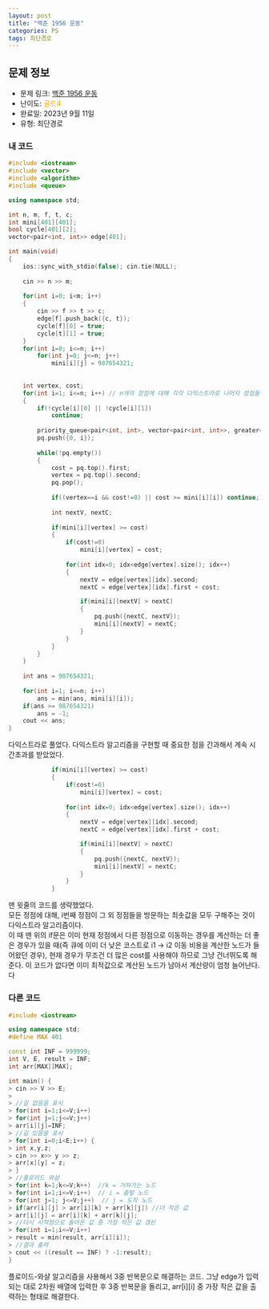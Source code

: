 ```yaml
---
layout: post
title: "백준 1956 운동"
categories: PS
tags: 최단경로
---
```


## 문제 정보
- 문제 링크: [백준 1956 운동](https://www.acmicpc.net/problem/1956)
- 난이도: <span style="color:#FFA500">골드4</span>
- 완료일: 2023년 9월 11일
- 유형: 최단경로

### 내 코드

```C++
#include <iostream>
#include <vector>
#include <algorithm>
#include <queue>

using namespace std;

int n, m, f, t, c;
int mini[401][401];
bool cycle[401][2];
vector<pair<int, int>> edge[401];

int main(void)
{
	ios::sync_with_stdio(false); cin.tie(NULL);
	
	cin >> n >> m;
	
	for(int i=0; i<m; i++)
	{
		cin >> f >> t >> c;	
		edge[f].push_back({c, t});
		cycle[f][0] = true;
		cycle[t][1] = true;
	}
	for(int i=0; i<=n; i++)
		for(int j=0; j<=n; j++)
			mini[i][j] = 987654321;
	
	
	int vertex, cost;
	for(int i=1; i<=n; i++) // n개의 정점에 대해 각각 다익스트라로 나머지 정점들까지의 최소를 구한다.
	{
		if(!cycle[i][0] || !cycle[i][1])
			continue;
		
		priority_queue<pair<int, int>, vector<pair<int, int>>, greater<pair<int, int>> > pq;
		pq.push({0, i});
		
		while(!pq.empty())
		{
			cost = pq.top().first;
			vertex = pq.top().second;
			pq.pop();
			
			if((vertex==i && cost!=0) || cost >= mini[i][i]) continue;
			
			int nextV, nextC;
			
			if(mini[i][vertex] >= cost)
			{
				if(cost!=0)
					mini[i][vertex] = cost;
			
				for(int idx=0; idx<edge[vertex].size(); idx++)
				{
					nextV = edge[vertex][idx].second;
					nextC = edge[vertex][idx].first + cost;

					if(mini[i][nextV] > nextC)
					{
						pq.push({nextC, nextV});	
						mini[i][nextV] = nextC;
					}
				}
			}
		}
	}
	
	int ans = 987654321;
	
	for(int i=1; i<=n; i++)
		ans = min(ans, mini[i][i]);
	if(ans >= 987654321)
		ans = -1;
	cout << ans;
}
```

다익스트라로 풀었다. 다익스트라 알고리즘을 구현할 때 중요한 점을 간과해서 계속 시간초과를 받았었다.  
  

```C++
			if(mini[i][vertex] >= cost)
			{
				if(cost!=0)
					mini[i][vertex] = cost;
			
				for(int idx=0; idx<edge[vertex].size(); idx++)
				{
					nextV = edge[vertex][idx].second;
					nextC = edge[vertex][idx].first + cost;

					if(mini[i][nextV] > nextC)
					{
						pq.push({nextC, nextV});	
						mini[i][nextV] = nextC;
					}
				}
			}
```

맨 윗줄의 코드를 생략했었다.   
모든 정점에 대해, i번째 정점이 그 외 정점들을 방문하는 최솟값을 모두 구해주는 것이 다익스트라 알고리즘이다.  
이 때 맨 위의 if문은 이미 현재 정점에서 다른 정점으로 이동하는 경우를 계산하는 더 좋은 경우가 있을 때(즉 큐에 이미 더 낮은 코스트로 i1 → i2 이동 비용을 계산한 노드가 들어왔던 경우), 현재 경우가 무조건 더 많은 cost를 사용해야 하므로 그냥 건너뛰도록 해준다. 이 코드가 없다면 이미 최적값으로 계산된 노드가 남아서 계산량이 엄청 늘어난다.  
다  

### 다른 코드

```C++
#include <iostream>

using namespace std;
#define MAX 401

const int INF = 999999;
int V, E, result = INF;
int arr[MAX][MAX];

int main() {
> cin >> V >> E;
> 
> //길 없음을 표시
> for(int i=1;i<=V;i++)
> for(int j=1;j<=V;j++)
> arr[i][j]=INF;
> //길 있음을 표시
> for(int i=0;i<E;i++) {
> int x,y,z;
> cin >> x>> y >> z;
> arr[x][y] = z;
> }
> //플로이드 와샬
> for(int k=1;k<=V;k++)  //k = 거쳐가는 노드
> for(int i=1;i<=V;i++)  // i = 출발 노드
> for(int j=1; j<=V;j++)  // j = 도착 노드
> if(arr[i][j] > arr[i][k] + arr[k][j]) //더 작은 값
> arr[i][j] = arr[i][k] + arr[k][j];
> //다시 시작점으로 돌아온 값 중 가장 작은 값 갱신
> for(int i=1;i<=V;i++)
> result = min(result, arr[i][i]);
> //결과 출력
> cout << ((result == INF) ? -1:result);
}
```

플로이드-와샬 알고리즘을 사용해서 3중 반복문으로 해결하는 코드. 그냥 edge가 입력되는 대로 2차원 배열에 입력한 후 3중 반복문을 돌리고, arr[i][i] 중 가장 작은 값을 출력하는 형태로 해결한다. 

